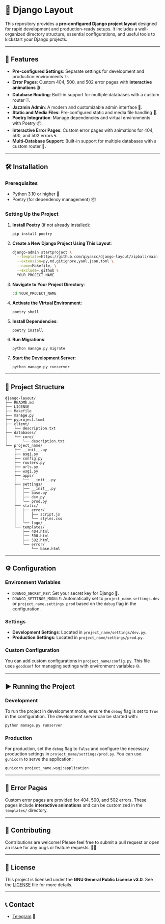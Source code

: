 

# 🚀 Django Layout

This repository provides a **pre-configured Django project layout** designed for rapid development and production-ready setups. It includes a well-organized directory structure, essential configurations, and useful tools to kickstart your Django projects.

---

## 🌟 Features

- **Pre-configured Settings**: Separate settings for development and production environments ✨.
- **Error Pages**: Custom 404, 500, and 502 error pages with **interactive animations** 🎬.
- **Database Routing**: Built-in support for multiple databases with a custom router 🗄️.
- **Jazzmin Admin**: A modern and customizable admin interface 🎨.
- **Static and Media Files**: Pre-configured static and media file handling 📂.
- **Poetry Integration**: Manage dependencies and virtual environments with Poetry 📦.
- **Interactive Error Pages**: Custom error pages with animations for 404, 500, and 502 errors 🌀.
- **Multi-Database Support**: Built-in support for multiple databases with a custom router 🔗.

---

## 🛠️ Installation

### Prerequisites

- Python 3.10 or higher 🐍
- Poetry (for dependency management) 📦

### Setting Up the Project

1. **Install Poetry** (if not already installed):
   ```bash
   pip install poetry
   ```

2. **Create a New Django Project Using This Layout**:
   ```bash
   django-admin startproject \
     --template=https://github.com/qiyascc/django-layout/zipball/main \
     --extension=py,md,gitignore,yaml,json,toml \
     --name=Makefile, \
     --exclude=.github \
     YOUR_PROJECT_NAME
   ```

3. **Navigate to Your Project Directory**:
   ```bash
   cd YOUR_PROJECT_NAME
   ```

4. **Activate the Virtual Environment**:
   ```bash
   poetry shell
   ```

5. **Install Dependencies**:
   ```bash
   poetry install
   ```

6. **Run Migrations**:
   ```bash
   python manage.py migrate
   ```

7. **Start the Development Server**:
   ```bash
   python manage.py runserver
   ```

---

## 📂 Project Structure

```
django-layout/
├── README.md
├── LICENSE
├── Makefile
├── manage.py
├── pyproject.toml
├── client/
│   └── description.txt
├── databases/
│   └── core/
│       └── description.txt
└── project_name/
    ├── __init__.py
    ├── asgi.py
    ├── config.py
    ├── routers.py
    ├── urls.py
    ├── wsgi.py
    ├── apps/
    │   └── __init__.py
    ├── settings/
    │   ├── __init__.py
    │   ├── base.py
    │   ├── dev.py
    │   └── prod.py
    ├── static/
    │   ├── error/
    │   │   ├── script.js
    │   │   └── styles.css
    │   └── logo/
    └── templates/
        ├── 404.html
        ├── 500.html
        ├── 502.html
        └── error/
            └── base.html
```

---

## ⚙️ Configuration

### Environment Variables

- `DJANGO_SECRET_KEY`: Set your secret key for Django 🔑.
- `DJANGO_SETTINGS_MODULE`: Automatically set to `project_name.settings.dev` or `project_name.settings.prod` based on the `debug` flag in the configuration.

### Settings

- **Development Settings**: Located in `project_name/settings/dev.py`.
- **Production Settings**: Located in `project_name/settings/prod.py`.

### Custom Configuration

You can add custom configurations in `project_name/config.py`. This file uses `goodconf` for managing settings with environment variables 🌐.

---

## ▶️ Running the Project

### Development

To run the project in development mode, ensure the `debug` flag is set to `True` in the configuration. The development server can be started with:

```bash
python manage.py runserver
```

### Production

For production, set the `debug` flag to `False` and configure the necessary production settings in `project_name/settings/prod.py`. You can use `gunicorn` to serve the application:

```bash
gunicorn project_name.wsgi:application
```

---

## 🚨 Error Pages

Custom error pages are provided for 404, 500, and 502 errors. These pages include **interactive animations** and can be customized in the `templates/` directory.

---

## 🤝 Contributing

Contributions are welcome! Please feel free to submit a pull request or open an issue for any bugs or feature requests. 🐛✨

---

## 📜 License

This project is licensed under the **GNU General Public License v3.0**. See the [LICENSE](LICENSE) file for more details.

---

## 📞 Contact

- [Telegram](https://t.me/qiyascc) 📱
